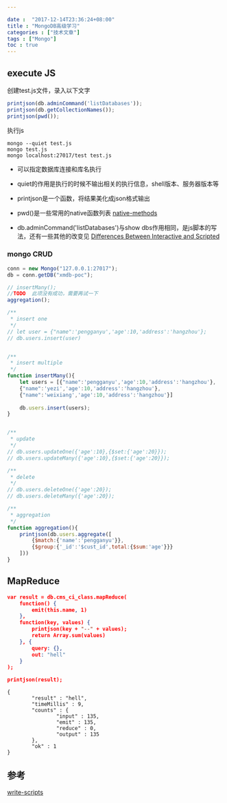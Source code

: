 ```yaml
---

date :  "2017-12-14T23:36:24+08:00" 
title : "MongoDB高级学习" 
categories : ["技术文章"] 
tags : ["Mongo"] 
toc : true
---
```



## execute JS

创建test.js文件，录入以下文字

```js
printjson(db.adminCommand('listDatabases'));
printjson(db.getCollectionNames());
printjson(pwd());
```

执行js

```shell
mongo --quiet test.js
mongo test.js
mongo localhost:27017/test test.js
```

- 可以指定数据库连接和库名执行

- quiet的作用是执行的时候不输出相关的执行信息，shell版本、服务器版本等

- printjson是一个函数，将结果美化成json格式输出

- pwd()是一些常用的native函数列表  [native-methods ](https://docs.mongodb.com/manual/reference/method/js-native/#native-methods)

- db.adminCommand('listDatabases')与show dbs作用相同，是js脚本的写法，还有一些其他的改变见 [Differences Between Interactive and Scripted](https://docs.mongodb.com/manual/tutorial/write-scripts-for-the-mongo-shell/#differences-between-interactive-and-scripted-mongo)

### mongo CRUD

```javascript
conn = new Mongo("127.0.0.1:27017");
db = conn.getDB("xmdb-poc");

// insertMany();
//TODO  此项没有成功，需要再试一下
aggregation();

/**
 * insert one
 */
// let user = {"name":'pengganyu','age':10,'address':'hangzhou'};
// db.users.insert(user)


/**
 * insert multiple
 */
function insertMany(){
    let users = [{"name":'pengganyu','age':10,'address':'hangzhou'},
    {"name":'yezi','age':10,'address':'hangzhou'},
    {"name":'weixiang','age':10,'address':'hangzhou'}]
    
    db.users.insert(users);
}


/**
 * update 
 */
// db.users.updateOne({'age':10},{$set:{'age':20}});
// db.users.updateMany({'age':10},{$set:{'age':20}});

/**
 * delete
 */
// db.users.deleteOne({'age':20});
// db.users.deleteMany({'age':20});

/**
 * aggregation
 */
function aggregation(){
    printjson(db.users.aggregate([
        {$match:{'name':'pengganyu'}},
        {$group:{'_id':'$cust_id',total:{$sum:'age'}}}
    ]))
}

```

## MapReduce

```json
var result = db.cms_ci_class.mapReduce(
	function() {
		emit(this.name, 1)
	},
	function(key, values) {
		printjson(key + "--" + values);
		return Array.sum(values)
	}, {
		query: {},
		out: "hell"
	}
);

printjson(result);
```

```
{
        "result" : "hell",
        "timeMillis" : 9,
        "counts" : {
                "input" : 135,
                "emit" : 135,
                "reduce" : 0,
                "output" : 135
        },
        "ok" : 1
}
```



## 参考 

[write-scripts](https://docs.mongodb.com/manual/tutorial/write-scripts-for-the-mongo-shell/#write-scripts-for-the-mongo-shell)


